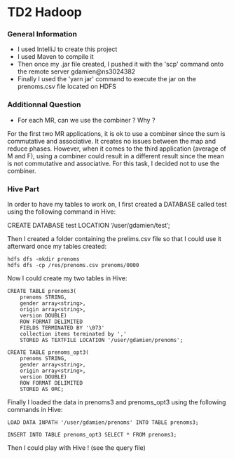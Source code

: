 # TD2 Hadoop

### General Information

+ I used IntelliJ to create this project
+ I used Maven to compile it
+ Then once my .jar file created, I pushed it with the 'scp' command onto the remote server gdamien@ns3024382
+ Finally I used the 'yarn jar' command to execute the jar on the prenoms.csv file located on HDFS

### Additionnal Question

+ For each MR, can we use the combiner ? Why ?

For the first two MR applications, it is ok to use a combiner since the sum is commutative and associative. It creates no issues between the map and reduce phases. However, when it comes to the third application (average of M and F), using a combiner could result in a different result since the mean is not commutative and associative. For this task, I decided not to use the combiner.

### Hive Part

In order to have my tables to work on, I first created a DATABASE called test using the following command in Hive:

CREATE DATABASE test LOCATION ‘/user/gdamien/test’;

Then I created a folder containing the prelims.csv file so that I could use it afterward once my tables created:

```
hdfs dfs -mkdir prenoms
hdfs dfs -cp /res/prenoms.csv prenoms/0000
```

Now I could create my two tables in Hive:

```
CREATE TABLE prenoms3(
    prenoms STRING,
    gender array<string>,
    origin array<string>,
    version DOUBLE)
    ROW FORMAT DELIMITED
    FIELDS TERMINATED BY '\073'
    collection items terminated by ',' 
    STORED AS TEXTFILE LOCATION '/user/gdamien/prenoms';

CREATE TABLE prenoms_opt3(
    prenoms STRING,
    gender array<string>,
    origin array<string>,
    version DOUBLE)
    ROW FORMAT DELIMITED
    STORED AS ORC;
```
Finally I loaded the data in prenoms3 and prenoms_opt3 using the following commands in Hive:
```
LOAD DATA INPATH '/user/gdamien/prenoms' INTO TABLE prenoms3;

INSERT INTO TABLE prenoms_opt3 SELECT * FROM prenoms3;
```
Then I could play with Hive ! (see the query file)
